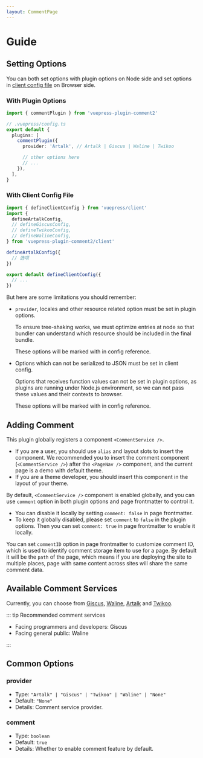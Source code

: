 ```yaml
---
layout: CommentPage
---
```


# Guide

## Setting Options

You can both set options with plugin options on Node side and set options in [client config file][client-config] on Browser side.

### With Plugin Options

```ts
import { commentPlugin } from 'vuepress-plugin-comment2'

// .vuepress/config.ts
export default {
  plugins: [
    commentPlugin({
      provider: 'Artalk', // Artalk | Giscus | Waline | Twikoo

      // other options here
      // ...
    }),
  ],
}
```

### With Client Config File

```ts title=".vuepress/client.ts"
import { defineClientConfig } from 'vuepress/client'
import {
  defineArtalkConfig,
  // defineGiscusConfig,
  // defineTwikooConfig,
  // defineWalineConfig,
} from 'vuepress-plugin-comment2/client'

defineArtalkConfig({
  // 选项
})

export default defineClientConfig({
  // ...
})
```

But here are some limitations you should remember:

- `provider`, locales and other resource related option must be set in plugin options.

  To ensure tree-shaking works, we must optimize entries at node so that bundler can understand which resource should be included in the final bundle.

  These options will be marked with <Badge text="Plugin Option Only" type="warning" vertical="baseline" /> in config reference.

- Options which can not be serialized to JSON must be set in client config.

  Options that receives function values can not be set in plugin options, as plugins are running under Node.js environment, so we can not pass these values and their contexts to browser.

  These options will be marked with <Badge text="Client Config Only" type="warning" vertical="baseline" /> in config reference.

## Adding Comment

This plugin globally registers a component `<CommentService />`.

- If you are a user, you should use `alias` and layout slots to insert the component. We recommended you to insert the comment component (`<CommentService />`) after the `<PageNav />` component, and the current page is a demo with default theme.
- If you are a theme developer, you should insert this component in the layout of your theme.

By default, `<CommentService />` component is enabled globally, and you can use `comment` option in both plugin options and page frontmatter to control it.

- You can disable it locally by setting `comment: false` in page frontmatter.
- To keep it globally disabled, please set `comment` to `false` in the plugin options. Then you can set `comment: true` in page frontmatter to enable it locally.

You can set `commentID` option in page frontmatter to customize comment ID, which is used to identify comment storage item to use for a page. By default it will be the `path` of the page, which means if you are deploying the site to multiple places, page with same content across sites will share the same comment data.

## Available Comment Services

Currently, you can choose from [Giscus](giscus/README.md), [Waline](waline/README.md), [Artalk](artalk/README.md) and [Twikoo](twikoo/README.md).

::: tip Recommended comment services

- Facing programmers and developers: Giscus
- Facing general public: Waline

:::

## Common Options

### provider <Badge text="Plugin Option Only" type="warning"/>

- Type: `"Artalk" | "Giscus" | "Twikoo" | "Waline" | "None"`
- Default: `"None"`
- Details: Comment service provider.

### comment

- Type: `boolean`
- Default: `true`
- Details: Whether to enable comment feature by default.

[client-config]: https://vuejs.press/guide/configuration.html#client-config-file
